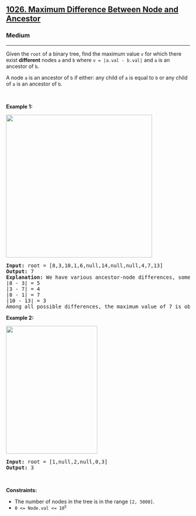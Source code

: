 <h2><a href="https://leetcode.com/problems/maximum-difference-between-node-and-ancestor/">1026. Maximum Difference Between Node and Ancestor</a></h2><h3>Medium</h3><hr><p>Given the <code>root</code> of a binary tree, find the maximum value <code>v</code> for which there exist <strong>different</strong> nodes <code>a</code> and <code>b</code> where <code>v = |a.val - b.val|</code> and <code>a</code> is an ancestor of <code>b</code>.</p>

<p>A node <code>a</code> is an ancestor of <code>b</code> if either: any child of <code>a</code> is equal to <code>b</code>&nbsp;or any child of <code>a</code> is an ancestor of <code>b</code>.</p>

<p>&nbsp;</p>
<p><strong class="example">Example 1:</strong></p>
<img alt="" src="https://assets.leetcode.com/uploads/2020/11/09/tmp-tree.jpg" style="width: 400px; height: 390px;" />
<pre>
<strong>Input:</strong> root = [8,3,10,1,6,null,14,null,null,4,7,13]
<strong>Output:</strong> 7
<strong>Explanation: </strong>We have various ancestor-node differences, some of which are given below :
|8 - 3| = 5
|3 - 7| = 4
|8 - 1| = 7
|10 - 13| = 3
Among all possible differences, the maximum value of 7 is obtained by |8 - 1| = 7.</pre>

<p><strong class="example">Example 2:</strong></p>
<img alt="" src="https://assets.leetcode.com/uploads/2020/11/09/tmp-tree-1.jpg" style="width: 250px; height: 349px;" />
<pre>
<strong>Input:</strong> root = [1,null,2,null,0,3]
<strong>Output:</strong> 3
</pre>

<p>&nbsp;</p>
<p><strong>Constraints:</strong></p>

<ul>
	<li>The number of nodes in the tree is in the range <code>[2, 5000]</code>.</li>
	<li><code>0 &lt;= Node.val &lt;= 10<sup>5</sup></code></li>
</ul>
